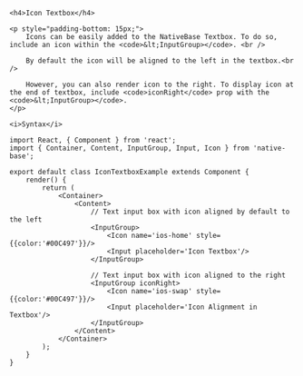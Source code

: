 <div class="section" id="iconTextbox" >

    <h4>Icon Textbox</h4>

    <p style="padding-bottom: 15px;">
        Icons can be easily added to the NativeBase Textbox. To do so, include an icon within the <code>&lt;InputGroup></code>. <br />

        By default the icon will be aligned to the left in the textbox.<br />

        However, you can also render icon to the right. To display icon at the end of textbox, include <code>iconRight</code> prop with the <code>&lt;InputGroup></code>.
    </p>

    <i>Syntax</i>        
<pre class="line-numbers"><code class="language-jsx">import React, { Component } from 'react';
import { Container, Content, InputGroup, Input, Icon } from 'native-base';
​
export default class IconTextboxExample extends Component {
    render() {
        return (
            &lt;Container>
                &lt;Content>
                    // Text input box with icon aligned by default to the left
                    &lt;InputGroup>
                        &lt;Icon name='ios-home' style=&#123;{color:'#00C497'}}/>
                        &lt;Input placeholder='Icon Textbox'/>
                    &lt;/InputGroup>

                    // Text input box with icon aligned to the right
                    &lt;InputGroup iconRight>
                        &lt;Icon name='ios-swap' style=&#123;{color:'#00C497'}}/>
                        &lt;Input placeholder='Icon Alignment in Textbox'/>
                    &lt;/InputGroup>
                &lt;/Content>
            &lt;/Container>
        );
    }
}</code></pre><br />

</div>

